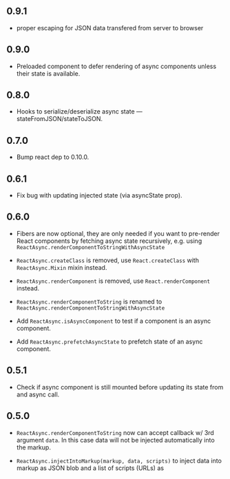 ## 0.9.1

  - proper escaping for JSON data transfered from server to browser

## 0.9.0

  - Preloaded component to defer rendering of async components unless their
    state is available.

## 0.8.0

  - Hooks to serialize/deserialize async state — stateFromJSON/stateToJSON.

## 0.7.0

  - Bump react dep to 0.10.0.

## 0.6.1

  - Fix bug with updating injected state (via asyncState prop).

## 0.6.0

  - Fibers are now optional, they are only needed if you want to pre-render
    React components by fetching async state recursively, e.g. using
    `ReactAsync.renderComponentToStringWithAsyncState`

  - `ReactAsync.createClass` is removed, use `React.createClass` with
    `ReactAsync.Mixin` mixin instead.

  - `ReactAsync.renderComponent` is removed, use `React.renderComponent`
    instead.

  - `ReactAsync.renderComponentToString` is renamed to
    `ReactAsync.renderComponentToStringWithAsyncState`

  - Add `ReactAsync.isAsyncComponent` to test if a component is an async
    component.

  - Add `ReactAsync.prefetchAsyncState` to prefetch state of an async component.

## 0.5.1

  - Check if async component is still mounted before updating its state from and
    async call.

## 0.5.0

  - `ReactAsync.renderComponentToString` now can accept callback w/ 3rd argument
    `data`. In this case data will not be injected automatically into the
    markup.

  - `ReactAsync.injectIntoMarkup(markup, data, scripts)` to inject data into
    markup as JSON blob and a list of scripts (URLs) as <script> elements.

## 0.4.0

  - Upgrade for React 0.9.0.

  - React is now a peer dependency of react-async.
